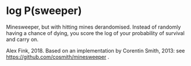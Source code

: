 # log P(sweeper)

Minesweeper, but with hitting mines derandomised.
Instead of randomly having a chance of dying,
you score the log of your probability of survival and carry on.

Alex Fink, 2018.
Based on an implementation by Corentin Smith, 2013:
see https://github.com/cosmith/minesweeper .

